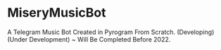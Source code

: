 # MiseryMusicBot
A Telegram Music Bot Created in Pyrogram From Scratch. (Developing)
(Under Development) 
~ Will Be Completed Before 2022.
